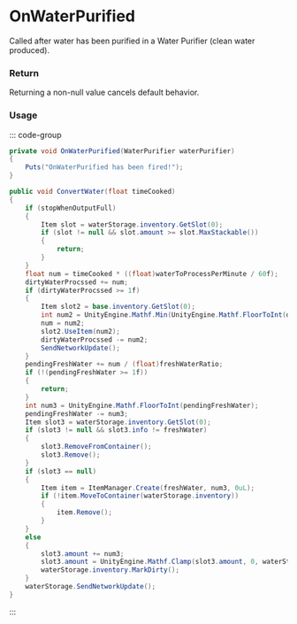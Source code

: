 # OnWaterPurified
<Badge type="info" text="Entity"/>[<Badge type="danger" text="Carbon Compatible"/>](https://github.com/CarbonCommunity/Carbon)[<Badge type="warning" text="Oxide Compatible"/>](https://github.com/OxideMod/Oxide.Rust)
Called after water has been purified in a Water Purifier (clean water produced).

### Return
Returning a non-null value cancels default behavior.

### Usage
::: code-group
```csharp [Example]
private void OnWaterPurified(WaterPurifier waterPurifier)
{
	Puts("OnWaterPurified has been fired!");
}
```
```csharp [Source — Assembly-CSharp @ WaterPurifier]
public void ConvertWater(float timeCooked)
{
	if (stopWhenOutputFull)
	{
		Item slot = waterStorage.inventory.GetSlot(0);
		if (slot != null && slot.amount >= slot.MaxStackable())
		{
			return;
		}
	}
	float num = timeCooked * ((float)waterToProcessPerMinute / 60f);
	dirtyWaterProcssed += num;
	if (dirtyWaterProcssed >= 1f)
	{
		Item slot2 = base.inventory.GetSlot(0);
		int num2 = UnityEngine.Mathf.Min(UnityEngine.Mathf.FloorToInt(dirtyWaterProcssed), slot2.amount);
		num = num2;
		slot2.UseItem(num2);
		dirtyWaterProcssed -= num2;
		SendNetworkUpdate();
	}
	pendingFreshWater += num / (float)freshWaterRatio;
	if (!(pendingFreshWater >= 1f))
	{
		return;
	}
	int num3 = UnityEngine.Mathf.FloorToInt(pendingFreshWater);
	pendingFreshWater -= num3;
	Item slot3 = waterStorage.inventory.GetSlot(0);
	if (slot3 != null && slot3.info != freshWater)
	{
		slot3.RemoveFromContainer();
		slot3.Remove();
	}
	if (slot3 == null)
	{
		Item item = ItemManager.Create(freshWater, num3, 0uL);
		if (!item.MoveToContainer(waterStorage.inventory))
		{
			item.Remove();
		}
	}
	else
	{
		slot3.amount += num3;
		slot3.amount = UnityEngine.Mathf.Clamp(slot3.amount, 0, waterStorage.maxStackSize);
		waterStorage.inventory.MarkDirty();
	}
	waterStorage.SendNetworkUpdate();
}

```
:::
